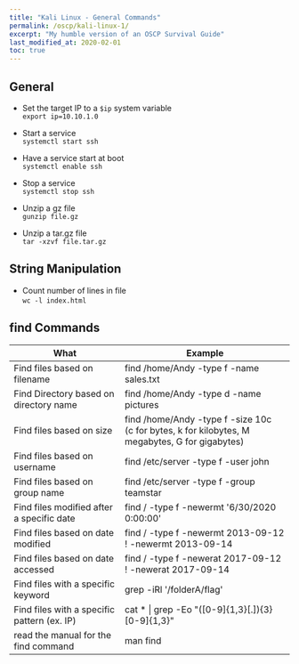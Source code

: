 ```yaml
---
title: "Kali Linux - General Commands"
permalink: /oscp/kali-linux-1/
excerpt: "My humble version of an OSCP Survival Guide"
last_modified_at: 2020-02-01
toc: true
---
```


## General

* Set the target IP to a `$ip` system variable\
`export ip=10.10.1.0`

* Start a service\
`systemctl start ssh`

* Have a service start at boot\
`systemctl enable ssh`

* Stop a service\
`systemctl stop ssh`

* Unzip a gz file\
`gunzip file.gz`

* Unzip a tar.gz file\
`tar -xzvf file.tar.gz`

## String Manipulation

* Count number of lines in file\
`wc -l index.html`

## find Commands

| What                                              | Example                                                  |
|---------------------------------------------------|----------------------------------------------------------|
| Find files based on filename                      | find /home/Andy -type f -name sales.txt                  |
| Find Directory based on directory name            | find /home/Andy -type d -name pictures                   |
| Find files based on size                          | find /home/Andy -type f -size 10c<br>(c for bytes, k for kilobytes, M megabytes, G for gigabytes) |
| Find files based on username                      | find /etc/server -type f -user john                      |
| Find files based on group name                    | find /etc/server -type f -group teamstar                 |
| Find files modified after a specific date         | find / -type f -newermt '6/30/2020 0:00:00'              |
| Find files based on date modified                 | find / -type f -newermt 2013-09-12 ! -newermt 2013-09-14 |
| Find files based on date accessed                 | find / -type f -newerat 2017-09-12 ! -newerat 2017-09-14 |
| Find files with a specific keyword                | grep -iRl '/folderA/flag'                                |
| Find files with a specific pattern (ex. IP)       | cat * \| grep -Eo "([0-9]{1,3}[\.]){3}[0-9]{1,3}"        |
| read the manual for the find command              | man find                                                 |
